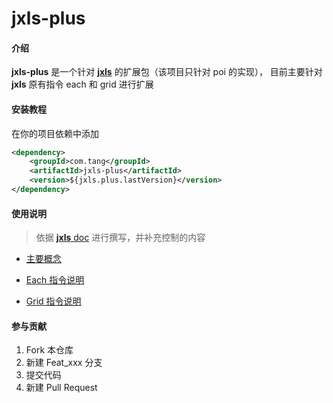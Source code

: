 # jxls-plus

#### 介绍

**jxls-plus** 是一个针对 [**jxls**](https://bitbucket.org/leonate/jxls/src/master/) 的扩展包（该项目只针对 poi 的实现），
目前主要针对 **jxls** 原有指令 each 和 grid 进行扩展

#### 安装教程

在你的项目依赖中添加

```xml
<dependency>
    <groupId>com.tang</groupId>
    <artifactId>jxls-plus</artifactId>
    <version>${jxls.plus.lastVersion}</version>
</dependency>
```

#### 使用说明

> 依据 [**jxls** doc](http://jxls.sourceforge.net/) 进行撰写，并补充控制的内容

* [主要概念](docs/jxls_main_concepts.md)

* [Each 指令说明](docs/jxls_plus_each_command.md)

* [Grid 指令说明](docs/jxls_plus_grid_command.md)

#### 参与贡献

1. Fork 本仓库
2. 新建 Feat_xxx 分支
3. 提交代码
4. 新建 Pull Request

